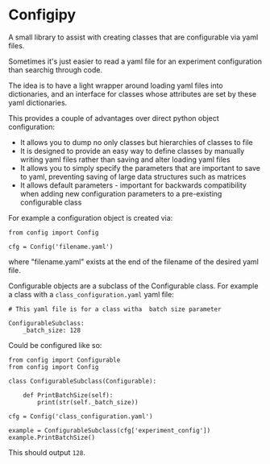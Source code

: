 Configipy
===
A small library to assist with creating classes that are configurable via yaml files.

Sometimes it's just easier to read a yaml file for an experiment configuration than searchig through code.

The idea is to have a light wrapper around loading yaml files into dictionaries, and an interface for classes whose attributes are set by these yaml dictionaries.

This provides a couple of advantages over direct python object configuration:
 - It allows you to dump no only classes but hierarchies of classes to file
 - It is designed to provide an easy way to define classes by manually writing yaml files rather than saving and alter loading yaml files
 - It allows you to simply specify the parameters that are important to save to yaml, preventing saving of large data structures such as matrices
 - It allows default parameters - important for backwards compatibility when adding new configuration parameters to a pre-existing configurable class

For example a configuration object is created via:

```
from config import Config

cfg = Config('filename.yaml')
```

where "filename.yaml" exists at the end of the filename of the desired yaml file.

Configurable objects are a subclass of the Configurable class. For example a class with a `class_configuration.yaml` yaml file:

```
# This yaml file is for a class witha  batch size parameter

ConfigurableSubclass:
    _batch_size: 128
```

Could be configured like so:

```
from config import Configurable
from config import Config

class ConfigurableSubclass(Configurable):

	def PrintBatchSize(self):
		print(str(self._batch_size))

cfg = Config('class_configuration.yaml')

example = ConfigurableSubclass(cfg['experiment_config'])
example.PrintBatchSize()
```

This should output `128`.
